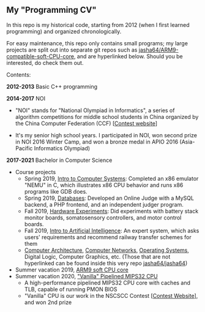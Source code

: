 ## My "Programming CV"

In this repo is my historical code, starting from 2012 (when I first learned programming) and organized chronologically.

For easy maintenance, this repo only contains small programs; my large projects are split out into separate git repos such as [jasha64/ARM9-compatible-soft-CPU-core](https://github.com/jasha64/ARM9-compatible-soft-CPU-core), and are hyperlinked below. Should you be interested, do check them out.

Contents:

**2012-2013** Basic C++ programming

**2014-2017** NOI

- "NOI" stands for "National Olympiad in Informatics", a series of algorithm competitions for middle school students in China organized by the China Computer Federation (CCF) [[Contest website](http://noi.cn/)]

- It's my senior high school years. I participated in NOI, won second prize in NOI 2016 Winter Camp, and won a bronze medal in APIO 2016 (Asia-Pacific Informatics Olympiad)

**2017-2021** Bachelor in Computer Science

- Course projects
  - Spring 2019, [Intro to Computer Systems](https://github.com/jasha64/ics2015): Completed an x86 emulator "NEMU" in C, which illustrates x86 CPU behavior and runs x86 programs like GDB does.
  - Spring 2019, [Databases](https://github.com/jasha64/DataBase-OnlineJudge): Developed an Online Judge with a MySQL backend, a PHP frontend, and an independent judger program.
  - Fall 2019, [Hardware Experiments](https://github.com/jasha64/Embedded-Hardware-Labs): Did experiments with battery stack monitor boards, somatosensory controllers, and motor control boards.
  - Fall 2019, [Intro to Artificial Intelligence](https://github.com/jasha64/TicketAdvisor): An expert system, which asks users' requirements and recommend railway transfer schemes for them
  -  [Computer Architecture](https://github.com/jasha64/MIPS-Pipeline-with-Cache), [Computer Networks](https://github.com/jasha64/TCP-eBookReader), [Operating Systems](https://github.com/jasha64/OperatingSystems-lab), Digital Logic, Computer Graphics, etc. (Those that are not hyperlinked can be found inside this very repo [jasha64/jasha64](https://github.com/jasha64/jasha64))
- Summer vacation 2019, [ARM9 soft CPU core](https://github.com/jasha64/ARM9-compatible-soft-CPU-core)
- Summer vacation 2020, ["Vanilla" Pipelined MIPS32 CPU](https://github.com/jasha64/vanilla-cpu) 
  - A high-performance pipelined MIPS32 CPU core with caches and TLB, capable of running PMON BIOS
  - "Vanilla" CPU is our work in the NSCSCC Contest [[Contest Website](http://www.nscscc.org/)], and won 2nd prize
